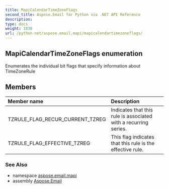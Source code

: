 ```yaml
---
title: MapiCalendarTimeZoneFlags
second_title: Aspose.Email for Python via .NET API Reference
description: 
type: docs
weight: 1030
url: /python-net/aspose.email.mapi/mapicalendartimezoneflags/
---
```


## MapiCalendarTimeZoneFlags enumeration

Enumerates the individual bit flags that specify information about TimeZoneRule

## Members
| Member name | Description |
| :- | :- |
|TZRULE_FLAG_RECUR_CURRENT_TZREG|Indicates that this rule is associated with a recurring series.|
|TZRULE_FLAG_EFFECTIVE_TZREG|This flag indicates that this rule is the effective rule.|

### See Also

* namespace [aspose.email.mapi](/email/python-net/aspose.email.mapi/)
* assembly [Aspose.Email](/email/python-net/)

